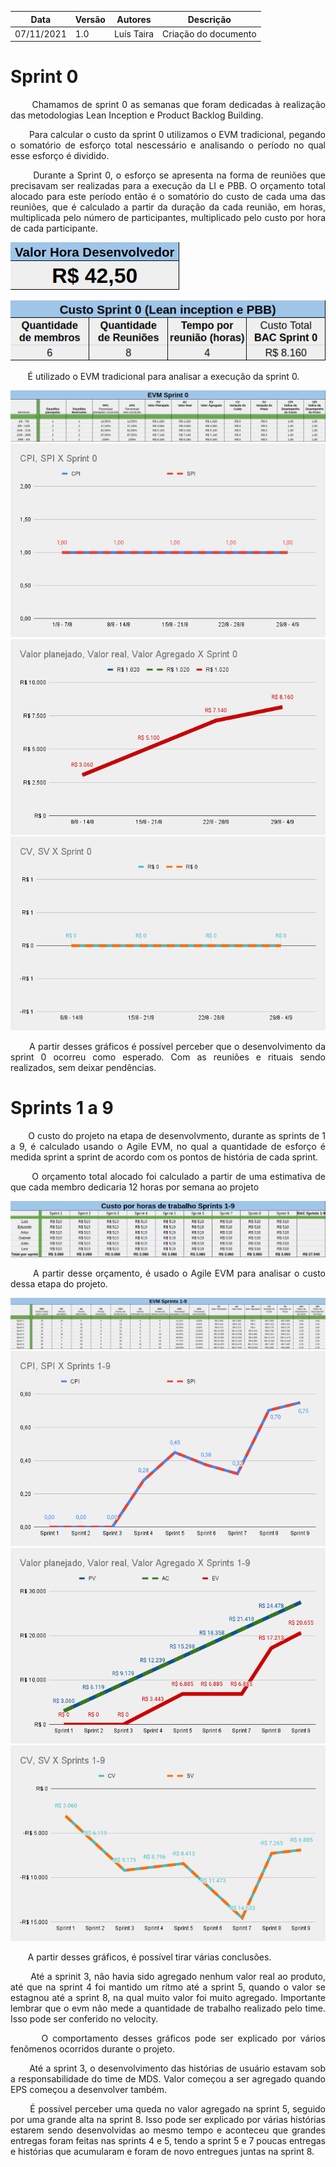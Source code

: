 | Data | Versão | Autores | Descrição |
|--|--|--|--|
| 07/11/2021 | 1.0 | Luís Taira | Criação do documento |

# Sprint 0
<p  align="justify">&nbsp&nbsp&nbsp&nbsp&nbsp&nbsp Chamamos de sprint 0 as semanas que foram dedicadas à realização das metodologias Lean Inception e Product Backlog Building.</p>
<p  align="justify">&nbsp&nbsp&nbsp&nbsp&nbsp&nbsp Para calcular o custo da sprint 0 utilizamos o EVM tradicional, pegando o somatório de esforço total nescessário e analisando o período no qual esse esforço é dividido.</p>
<p  align="justify">&nbsp&nbsp&nbsp&nbsp&nbsp&nbsp Durante a Sprint 0, o esforço se apresenta na forma de reuniões que precisavam ser realizadas para a execução da LI e PBB. O orçamento total alocado para este período então é o somatório do custo de cada uma das reuniões, que é calculado a partir da duração da cada reunião, em horas, multiplicada pelo número de participantes, multiplicado pelo custo por hora de cada participante.</p>

![](../assets/rn/evm/porhora.png)

![](../assets/rn/evm/custo0.png)

<p  align="justify">&nbsp&nbsp&nbsp&nbsp&nbsp&nbsp É utilizado o EVM tradicional para analisar a execução da sprint 0.</p>

![](../assets/rn/evm/evm0.png)
![](../assets/rn/evm/cpi0.png)
![](../assets/rn/evm/ev0.png)
![](../assets/rn/evm/cv0.png)

<p  align="justify">&nbsp&nbsp&nbsp&nbsp&nbsp&nbsp A partir desses gráficos é possível perceber que o desenvolvimento da sprint 0 ocorreu como esperado. Com as reuniões e rituais sendo realizados, sem deixar pendências.</p>

# Sprints 1 a 9

<p  align="justify">&nbsp&nbsp&nbsp&nbsp&nbsp&nbsp O custo do projeto na etapa de desenvolvmento, durante as sprints de 1 a 9, é calculado usando o Agile EVM, no qual a quantidade de esforço é medida sprint a sprint de acordo com os pontos de história de cada sprint.</p>

<p  align="justify">&nbsp&nbsp&nbsp&nbsp&nbsp&nbsp O orçamento total alocado foi calculado a partir de uma estimativa de que cada membro dedicaria 12 horas por semana ao projeto</p>

![](../assets/rn/evm/horas.png)

<p  align="justify">&nbsp&nbsp&nbsp&nbsp&nbsp&nbsp A partir desse orçamento, é usado o Agile EVM para analisar o custo dessa etapa do projeto.</p>

![](../assets/rn/evm/evm19.png)
![](../assets/rn/evm/cpi19.png)
![](../assets/rn/evm/ev19.png)
![](../assets/rn/evm/cv19.png)

<p  align="justify">&nbsp&nbsp&nbsp&nbsp&nbsp&nbsp A partir desses gráficos, é possível tirar várias conclusões.</p>
<p  align="justify">&nbsp&nbsp&nbsp&nbsp&nbsp&nbsp Até a sprinit 3, não havia sido agregado nenhum valor real ao produto, até que na sprint 4 foi mantido um rítmo até a sprint 5, quando o valor se estagnou até a sprint 8, na qual muito valor foi muito agregado. Importante lembrar que o evm não mede a quantidade de trabalho realizado pelo time. Isso pode ser conferido no velocity.</p>

<p  align="justify">&nbsp&nbsp&nbsp&nbsp&nbsp&nbsp O comportamento desses gráficos pode ser explicado por vários fenômenos ocorridos durante o projeto.</p>
<p  align="justify">&nbsp&nbsp&nbsp&nbsp&nbsp&nbsp Até a sprint 3, o desenvolvimento das histórias de usuário estavam sob a responsabilidade do time de MDS. Valor começou a ser agregado quando EPS começou a desenvolver também.</p>
<p  align="justify">&nbsp&nbsp&nbsp&nbsp&nbsp&nbsp É possível perceber uma queda no valor agregado na sprint 5, seguido por uma grande alta na sprint 8. Isso pode ser explicado por várias histórias estarem sendo desenvolvidas ao mesmo tempo e aconteceu que grandes entregas foram feitas nas sprints 4 e 5, tendo a sprint 5 e 7 poucas entregas e histórias que acumularam e foram de novo entregues juntas na sprint 8.</p>
<p  align="justify">&nbsp&nbsp&nbsp&nbsp&nbsp&nbsp </p>
<p  align="justify">&nbsp&nbsp&nbsp&nbsp&nbsp&nbsp </p>
<p  align="justify">&nbsp&nbsp&nbsp&nbsp&nbsp&nbsp </p>
<p  align="justify">&nbsp&nbsp&nbsp&nbsp&nbsp&nbsp </p>
